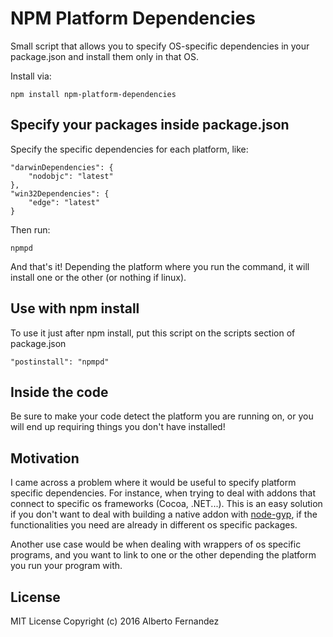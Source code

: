 # NPM Platform Dependencies
Small script that allows you to specify OS-specific dependencies in your package.json and install them only in that OS.

Install via:

`npm install npm-platform-dependencies`

## Specify your packages inside package.json

Specify the specific dependencies for each platform, like:

```
"darwinDependencies": {
    "nodobjc": "latest"
},
"win32Dependencies": {
    "edge": "latest"
}
```

Then run:

```
npmpd
```

And that's it! Depending the platform where you run the command, it will install one or the other (or nothing if linux).

## Use with npm install
To use it just after npm install, put this script on the scripts section of package.json

```
"postinstall": "npmpd"
```

## Inside the code
Be sure to make your code detect the platform you are running on, or you will end up requiring things you don't have installed!

## Motivation
I came across a problem where it would be useful to specify platform specific dependencies. For instance, when trying to deal with addons that connect to specific
os frameworks (Cocoa, .NET...). This is an easy solution if you don't want to deal with building a native addon with [node-gyp](https://github.com/nodejs/node-gyp), if
the functionalities you need are already in different os specific packages.

Another use case would be when dealing with wrappers of os specific programs, and you want to link to one or the other depending the platform you run your program with.

## License

MIT License Copyright (c) 2016 Alberto Fernandez
